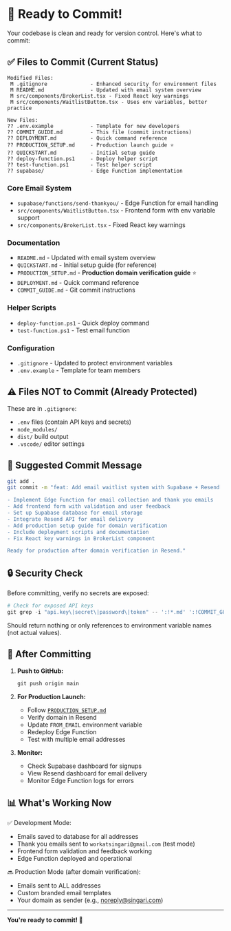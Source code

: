 # 🎯 Ready to Commit!

Your codebase is clean and ready for version control. Here's what to commit:

## ✅ Files to Commit (Current Status)

```
Modified Files:
 M .gitignore              - Enhanced security for environment files
 M README.md               - Updated with email system overview
 M src/components/BrokerList.tsx - Fixed React key warnings
 M src/components/WaitlistButton.tsx - Uses env variables, better practice

New Files:
?? .env.example            - Template for new developers
?? COMMIT_GUIDE.md         - This file (commit instructions)
?? DEPLOYMENT.md           - Quick command reference
?? PRODUCTION_SETUP.md     - Production launch guide ⭐
?? QUICKSTART.md           - Initial setup guide
?? deploy-function.ps1     - Deploy helper script
?? test-function.ps1       - Test helper script
?? supabase/               - Edge Function implementation
```

### Core Email System
- `supabase/functions/send-thankyou/` - Edge Function for email handling
- `src/components/WaitlistButton.tsx` - Frontend form with env variable support
- `src/components/BrokerList.tsx` - Fixed React key warnings

### Documentation
- `README.md` - Updated with email system overview
- `QUICKSTART.md` - Initial setup guide (for reference)
- `PRODUCTION_SETUP.md` - **Production domain verification guide** ⭐
- `DEPLOYMENT.md` - Quick command reference
- `COMMIT_GUIDE.md` - Git commit instructions

### Helper Scripts
- `deploy-function.ps1` - Quick deploy command
- `test-function.ps1` - Test email function

### Configuration
- `.gitignore` - Updated to protect environment variables
- `.env.example` - Template for team members

## ⚠️ Files NOT to Commit (Already Protected)

These are in `.gitignore`:
- `.env` files (contain API keys and secrets)
- `node_modules/`
- `dist/` build output
- `.vscode/` editor settings

## 📝 Suggested Commit Message

```bash
git add .
git commit -m "feat: Add email waitlist system with Supabase + Resend

- Implement Edge Function for email collection and thank you emails
- Add frontend form with validation and user feedback
- Set up Supabase database for email storage
- Integrate Resend API for email delivery
- Add production setup guide for domain verification
- Include deployment scripts and documentation
- Fix React key warnings in BrokerList component

Ready for production after domain verification in Resend."
```

## 🔒 Security Check

Before committing, verify no secrets are exposed:

```powershell
# Check for exposed API keys
git grep -i "api.key\|secret\|password\|token" -- ':!*.md' ':!COMMIT_GUIDE.md'
```

Should return nothing or only references to environment variable names (not actual values).

## 🚀 After Committing

1. **Push to GitHub:**
   ```powershell
   git push origin main
   ```

2. **For Production Launch:**
   - Follow [`PRODUCTION_SETUP.md`](./PRODUCTION_SETUP.md)
   - Verify domain in Resend
   - Update `FROM_EMAIL` environment variable
   - Redeploy Edge Function
   - Test with multiple email addresses

3. **Monitor:**
   - Check Supabase dashboard for signups
   - View Resend dashboard for email delivery
   - Monitor Edge Function logs for errors

## 📊 What's Working Now

✅ Development Mode:
- Emails saved to database for all addresses
- Thank you emails sent to `workatsingari@gmail.com` (test mode)
- Frontend form validation and feedback working
- Edge Function deployed and operational

🔜 Production Mode (after domain verification):
- Emails sent to ALL addresses
- Custom branded email templates
- Your domain as sender (e.g., noreply@singari.com)

---

**You're ready to commit! 🎉**
